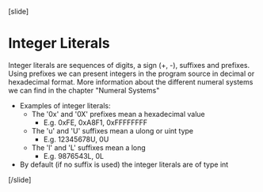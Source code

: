 [slide]
# Integer Literals
Integer literals are sequences of digits, a sign (+, -), suffixes and prefixes. Using prefixes we can present integers in the program source in decimal or hexadecimal format. More information about the different numeral systems we can find in the chapter "Numeral Systems"
- Examples of integer literals:
    - The '0x' and '0X' prefixes mean a hexadecimal value
        - E.g. 0xFE, 0xA8F1, 0xFFFFFFFF
    - The 'u' and 'U' suffixes mean a ulong or uint type
        - E.g. 12345678U, 0U
    - The 'l' and 'L' suffixes mean a long
        - E.g. 9876543L, 0L
- By default (if no suffix is used) the integer literals are of type int

[/slide]

